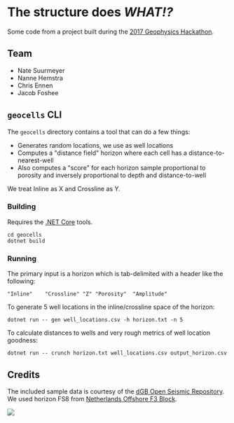 # The structure does _WHAT!?_

Some code from a project built during the 
[2017 Geophysics Hackathon](https://agilescientific.com/blog/2017/7/24/newsflash-the-geophysics-hackathon-is-back).

## Team

- Nate Suurmeyer
- Nanne Hemstra
- Chris Ennen
- Jacob Foshee

## `geocells` CLI

The `geocells` directory contains a tool that can do a few things:

- Generates random locations, we use as well locations
- Computes a "distance field" horizon where each cell has a distance-to-nearest-well
- Also computes a "score" for each horizon sample proportional to porosity and inversely proportional to depth and distance-to-well

We treat Inline as X and Crossline as Y.

### Building

Requires the [.NET Core](https://www.microsoft.com/net/core) tools.

```
cd geocells
dotnet build
```

### Running

The primary input is a horizon which is tab-delimited with a header like the following:

```
"Inline"	"Crossline"	"Z"	"Porosity"	"Amplitude"
```

To generate 5 well locations in the inline/crossline space of the horizon:

```
dotnet run -- gen well_locations.csv -h horizon.txt -n 5
```

To calculate distances to wells and very rough metrics of well location goodness:

```
dotnet run -- crunch horizon.txt well_locations.csv output_horizon.csv
```

## Credits

The included sample data is courtesy of the [dGB Open Seismic Repository](http://www.opendtect.org/osr/). 
We used horizon FS8 from 
[Netherlands Offshore F3 Block](http://www.opendtect.org/osr/pmwiki.php/Main/NetherlandsOffshoreF3BlockComplete4GB).

[<img src="https://licensebuttons.net/l/by-sa/3.0/80x15.png">](http://creativecommons.org/licenses/by-sa/3.0/)
